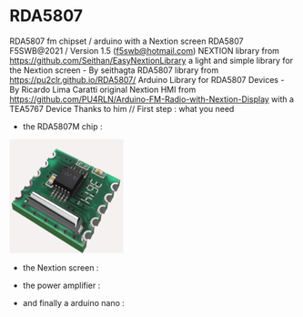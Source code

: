 # RDA5807
RDA5807 fm chipset / arduino with a Nextion screen
RDA5807 F5SWB@2021 / Version 1.5 (f5swb@hotmail.com)
NEXTION library from  https://github.com/Seithan/EasyNextionLibrary a light and simple library for the Nextion screen - By seithagta
RDA5807 library from https://pu2clr.github.io/RDA5807/ Arduino Library for RDA5807 Devices - By Ricardo Lima Caratti
original Nextion HMI from https://github.com/PU4RLN/Arduino-FM-Radio-with-Nextion-Display with a TEA5767 Device Thanks to him
// 
First step : what you need 
- the RDA5807M chip :

<img src = "https://github.com/f5swb/RDA5807/blob/main/Pictures/3d.png" width="200" height="200" title = "RDA5807M chip">


- the Nextion screen :





- the power amplifier :


- and finally a arduino nano : 






